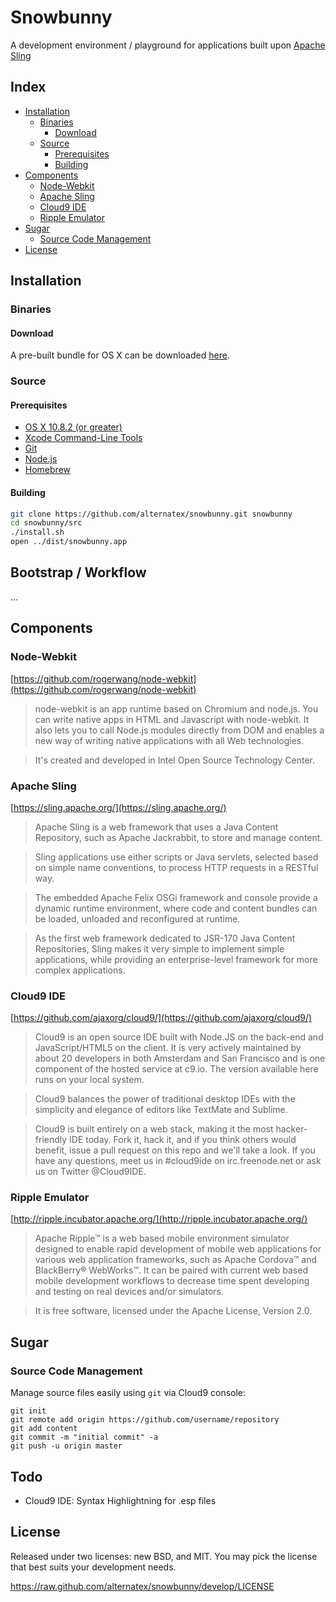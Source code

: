Snowbunny
=============

A development environment / playground for applications built upon [Apache Sling](http://sling.apache.org)

Index
------------

- [Installation](#installation)
  - [Binaries](#binaries)
      - [Download](#download)
  - [Source](#source)
      - [Prerequisites](#prerequisites)
      - [Building](#building)
- [Components](#components)
  - [Node-Webkit](#node-webkit)
  - [Apache Sling](#apache-sling)
  - [Cloud9 IDE](#cloud9-ide)
  - [Ripple Emulator](#ripple-emulator)
- [Sugar](#sugar)
  - [Source Code Management](#source-code-management)
- [License](#license)

<!--
- [Tour](#tour)
  - [Tray Menu](#tour-tray-menu)
  - [Cloud9 IDE](#tour-cloud9-ide)
  - [Sling Browser](#tour-sling-browser)
  - [Sling Console](#tour-sling-console)
  - [Ripple Emulator](#tour-ripple-emulator)
  - [Version Control](#tour-version-control)
-->

<!--
Bootstrap
------------

Cloud9 is started automatically with it's process bound to Snowbunny as parent process / lifecycle. 

Post starting Cloud9 Sling availability is checked using an HTTP request. XXX this request fails a Sling instance will be started automatically aswell. 

A WebDav mount to connect the two is initiated as soon as Sling is ready to operate.
-->

Installation
------------

### Binaries

#### Download

A pre-built bundle for OS X can be downloaded [here](https://github.com/alternatex/snowbunny/archive/0.1.0.tar.gz).

### Source

#### Prerequisites

* [OS X 10.8.2 (or greater)](http://www.apple.com/osx)
* [Xcode Command-Line Tools](https://developer.apple.com/xcode/)
* [Git](http://git-scm.com/)
* [Node.js](http://nodejs.org)
* [Homebrew](http://mxcl.github.io/homebrew/)

#### Building

```bash
git clone https://github.com/alternatex/snowbunny.git snowbunny
cd snowbunny/src
./install.sh
open ../dist/snowbunny.app
```
<!--
Tour
------------

<a target="_blank" href="assets/preview/highres.tray-menu.jpg">
  <img src="assets/preview/tray-menu.jpg" alt="Tray Menu"/><br/>
  ***Tray Menu***
</a>

<a target="_blank" href="https://raw.github.com/alternatex/snowbunny/release/src/assets/preview/cloud9-ide.png">
  <img style="max-width: 200px;" src="https://raw.github.com/alternatex/snowbunny/release/src/assets/preview/cloud9-ide.png" alt="Cloud9 IDE"/><br/>
  ***Cloud9 IDE***
</a>

<a target="_blank" href="assets/preview/highres.webdav-connect.jpg">
  <img src="assets/preview/webdav-connect.jpg" alt="WebDav Connect"/><br/>
  ***WebDav Connect***
</a>

<a target="_blank" href="assets/preview/highres.browser.jpg">
  <img src="assets/preview/browser.jpg" alt="Browser"/><br/>
  ***Browser***
</a>

<a target="_blank" href="assets/preview/highres.console.jpg">
  <img src="assets/preview/console.jpg" alt="Console"/><br/>
  ***Console***
</a>

<a target="_blank" href="assets/preview/highres.ripple-emulator.jpg">
  <img src="assets/preview/ripple-emulator.jpg" alt="Ripple Emulator"/><br/>
  ***Ripple Emulator***
</a>

<a target="_blank" href="assets/preview/highres.version-control.jpg">
  <img src="assets/preview/version-control.jpg" alt="Version Control"/><br/>
  ***Version Control***
</a>
-->

Bootstrap / Workflow
------------

...

Components
------------

### Node-Webkit

[https://github.com/rogerwang/node-webkit](https://github.com/rogerwang/node-webkit)

> node-webkit is an app runtime based on Chromium and node.js. You can write native apps in HTML and Javascript with node-webkit. It also lets you to call Node.js modules directly from DOM and enables a new way of writing native applications with all Web technologies.

> It's created and developed in Intel Open Source Technology Center.

### Apache Sling

[https://sling.apache.org/](https://sling.apache.org/)

> Apache Sling is a web framework that uses a Java Content Repository, such as Apache Jackrabbit, to store and manage content.

> Sling applications use either scripts or Java servlets, selected based on simple name conventions, to process HTTP requests in a RESTful way.

> The embedded Apache Felix OSGi framework and console provide a dynamic runtime environment, where code and content bundles can be loaded, unloaded and reconfigured at runtime.

> As the first web framework dedicated to JSR-170 Java Content Repositories, Sling makes it very simple to implement simple applications, while providing an enterprise-level framework for more complex applications.

### Cloud9 IDE

[https://github.com/ajaxorg/cloud9/](https://github.com/ajaxorg/cloud9/)

> Cloud9 is an open source IDE built with Node.JS on the back-end and JavaScript/HTML5 on the client. It is very actively maintained by about 20 developers in both Amsterdam and San Francisco and is one component of the hosted service at c9.io. The version available here runs on your local system.

> Cloud9 balances the power of traditional desktop IDEs with the simplicity and elegance of editors like TextMate and Sublime.

> Cloud9 is built entirely on a web stack, making it the most hacker-friendly IDE today. Fork it, hack it, and if you think others would benefit, issue a pull request on this repo and we'll take a look. If you have any questions, meet us in #cloud9ide on irc.freenode.net or ask us on Twitter @Cloud9IDE.

### Ripple Emulator

[http://ripple.incubator.apache.org/](http://ripple.incubator.apache.org/)

> Apache Ripple™ is a web based mobile environment simulator designed to enable rapid development of mobile web applications for various web application frameworks, such as Apache Cordova™ and BlackBerry® WebWorks™. It can be paired with current web based mobile development workflows to decrease time spent developing and testing on real devices and/or simulators.

> It is free software, licensed under the Apache License, Version 2.0.

Sugar
------------

### Source Code Management

Manage source files easily using `git` via Cloud9 console:

```shell
git init
git remote add origin https://github.com/username/repository
git add content 
git commit -m "initial commit" -a
git push -u origin master
```

Todo
------------

- Cloud9 IDE: Syntax Highlightning for .esp files

License
------------
Released under two licenses: new BSD, and MIT. You may pick the
license that best suits your development needs.

https://raw.github.com/alternatex/snowbunny/develop/LICENSE
